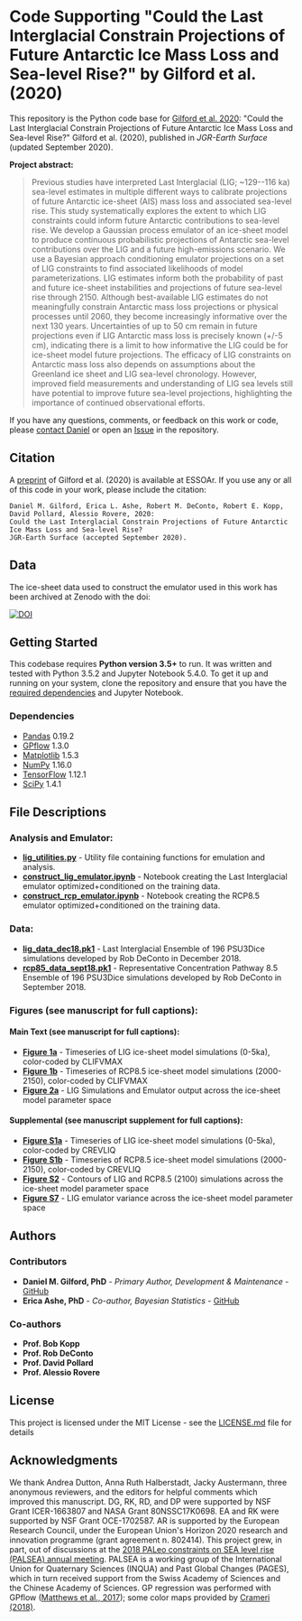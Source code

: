 # Code Supporting "Could the Last Interglacial Constrain Projections of Future Antarctic Ice Mass Loss and Sea-level Rise?" by Gilford et al. (2020)

This repository is the Python code base for [Gilford et al. 2020](https://www.essoar.org/doi/10.1002/essoar.10501078.3):  "Could the Last Interglacial Constrain Projections of Future Antarctic Ice Mass Loss and Sea-level Rise?"
Gilford et al. (2020), published in *JGR-Earth Surface* (updated September 2020).

**Project abstract:**

> Previous studies have interpreted Last Interglacial (LIG; ~129--116 ka) sea-level estimates in multiple different ways to calibrate projections of future Antarctic ice-sheet (AIS) mass loss and associated sea-level rise. This study systematically explores the extent to which LIG constraints could inform future Antarctic contributions to sea-level rise. We develop a Gaussian process emulator of an ice-sheet model to produce continuous probabilistic projections of Antarctic sea-level contributions over the LIG and a future high-emissions scenario. We use a Bayesian approach conditioning emulator projections on a set of LIG constraints to find associated likelihoods of model parameterizations. LIG estimates inform both the probability of past and future ice-sheet instabilities and projections of future sea-level rise through 2150. Although best-available LIG estimates do not meaningfully constrain Antarctic mass loss projections or physical processes until 2060, they become increasingly informative over the next 130 years. Uncertainties of up to 50 cm remain in future projections even if LIG Antarctic mass loss is precisely known (+/-5 cm), indicating there is a limit to how informative the LIG could be for ice-sheet model future projections. The efficacy of LIG constraints on Antarctic mass loss also depends on assumptions about the Greenland ice sheet and LIG sea-level chronology. However, improved field measurements and understanding of LIG sea levels still have potential to improve future sea-level projections, highlighting the importance of continued observational efforts.

If you have any questions, comments, or feedback on this work or code, please [contact Daniel](mailto:daniel.gilford@rutgers.edu) or open an [Issue](https://github.com/Rutgers-ESSP/lig_constraints/issues) in the repository.

## Citation

A [preprint](https://www.essoar.org/doi/10.1002/essoar.10501078.3) of Gilford et al. (2020) is available at ESSOAr.
If you use any or all of this code in your work, please include the citation:
```
Daniel M. Gilford, Erica L. Ashe, Robert M. DeConto, Robert E. Kopp, David Pollard, Alessio Rovere, 2020: 
Could the Last Interglacial Constrain Projections of Future Antarctic Ice Mass Loss and Sea-level Rise? 
JGR-Earth Surface (accepted September 2020).
```

## Data

The ice-sheet data used to construct the emulator used in this work has been archived at Zenodo with the doi:

<a href="https://doi.org/10.5281/zenodo.3478486"><img src="https://zenodo.org/badge/DOI/10.5281/zenodo.3478486.svg" alt="DOI"></a>

## Getting Started

This codebase requires **Python version 3.5+** to run. It was written and tested with Python 3.5.2 and Jupyter Notebook 5.4.0.
To get it up and running on your system, clone the repository and ensure that you have the [required dependencies](requirements.txt) and Jupyter Notebook.

### Dependencies

* [Pandas](https://pandas.pydata.org/) 0.19.2
* [GPflow](https://gpflow.readthedocs.io/en/stable/) 1.3.0
* [Matplotlib](https://matplotlib.org/) 1.5.3
* [NumPy](https://numpy.org/) 1.16.0
* [TensorFlow](https://www.tensorflow.org/) 1.12.1
* [SciPy](https://www.scipy.org/) 1.4.1

## File Descriptions

### Analysis and Emulator:

* **[lig_utilities.py](./lig_utilities.py)** - Utility file containing functions for emulation and analysis.
* **[construct_lig_emulator.ipynb](./construct_lig_emulator.ipynb)** - Notebook creating the Last Interglacial emulator optimized+conditioned on the training data.
* **[construct_rcp_emulator.ipynb](./construct_rcp_emulator.ipynb)** - Notebook creating the RCP8.5 emulator optimized+conditioned on the training data.

### Data:

* **[lig_data_dec18.pk1](./data/lig_data_dec18.pk1)** - Last Interglacial Ensemble of 196 PSU3Dice simulations developed by Rob DeConto in December 2018.
* **[rcp85_data_sept18.pk1](./data/lig_data_dec18.pk1)** - Representative Concentration Pathway 8.5 Ensemble of 196 PSU3Dice simulations developed by Rob DeConto in September 2018.

### Figures (see manuscript for full captions):

#### Main Text (see manuscript for full captions):

* **[Figure 1a](./figures/Fig1a.pdf)** - Timeseries of LIG ice-sheet model simulations (0-5ka), color-coded by CLIFVMAX
* **[Figure 1b](./figures/Fig1b.pdf)** - Timeseries of RCP8.5 ice-sheet model simulations (2000-2150), color-coded by CLIFVMAX
* **[Figure 2a](./figures/Fig2a.pdf)** - LIG Simulations and Emulator output across the ice-sheet model parameter space

#### Supplemental (see manuscript supplement for full captions):

* **[Figure S1a](./figures/FigS1a.pdf)** - Timeseries of LIG ice-sheet model simulations (0-5ka), color-coded by CREVLIQ
* **[Figure S1b](./figures/FigS1b.pdf)** - Timeseries of RCP8.5 ice-sheet model simulations (2000-2150), color-coded by CREVLIQ
* **[Figure S2](./figures/FigS2.pdf)** - Contours of LIG and RCP8.5 (2100) simulations across the ice-sheet model parameter space
* **[Figure S7](./figures/FigS7.pdf)** - LIG emulator variance across the ice-sheet model parameter space

## Authors

### Contributors
* **Daniel M. Gilford, PhD** - *Primary Author, Development & Maintenance* - [GitHub](https://github.com/dgilford)
* **Erica Ashe, PhD** - *Co-author, Bayesian Statistics* - [GitHub](https://github.com/ericaashe)

### Co-authors
* **Prof. Bob Kopp**
* **Prof. Rob DeConto**
* **Prof. David Pollard**
* **Prof. Alessio Rovere**

## License

This project is licensed under the MIT License - see the [LICENSE.md](LICENSE.md) file for details

## Acknowledgments

We thank Andrea Dutton, Anna Ruth Halberstadt, Jacky Austermann, three anonymous reviewers, and the editors for helpful comments which improved this manuscript. DG, RK, RD, and DP were supported by NSF Grant ICER-1663807 and NASA Grant 80NSSC17K0698. EA and RK were supported by NSF Grant OCE-1702587. AR is supported by the European Research Council, under the European Union's Horizon 2020 research and innovation programme (grant agreement n. 802414). This project grew, in part, out of discussions 
at the [2018 PALeo constraints on SEA level rise (PALSEA) annual meeting](https://palseagroup.weebly.com/2018-meeting.html). PALSEA is a working group of the International Union for Quaternary Sciences (INQUA) and Past Global Changes (PAGES), which in turn received support from the Swiss Academy of Sciences and the Chinese Academy of Sciences.
GP regression was performed with GPflow ([Matthews et al., 2017](http://www.jmlr.org/papers/volume18/16-537/16-537.pdf)); some color maps provided by [Crameri (2018)](http://www.fabiocrameri.ch/colourmaps.php).
